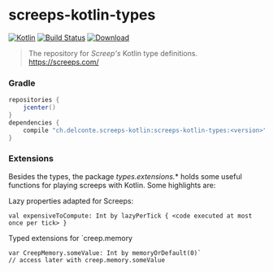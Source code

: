 # screeps-kotlin-types

[ ![Kotlin](https://img.shields.io/badge/Kotlin-1.2.60-blue.svg)](http://kotlinlang.org) 
[![Build Status](https://travis-ci.org/exaV/screeps-kotlin-types.svg?branch=master)](https://travis-ci.org/exaV/screeps-kotlin-types)
[ ![Download](https://api.bintray.com/packages/exav/screeps-kotlin/screeps-kotlin-types/images/download.svg) ](https://bintray.com/exav/screeps-kotlin/screeps-kotlin-types/_latestVersion)
> The repository for *Screep's* Kotlin type definitions. https://screeps.com/

### Gradle

``` Groovy
repositories {
    jcenter()
}
dependencies {
    compile "ch.delconte.screeps-kotlin:screeps-kotlin-types:<version>"
}

```
          
### Extensions

Besides the types, 
the package *types.extensions.** holds some useful functions for playing screeps with Kotlin.
Some highlights are:

Lazy properties adapted for Screeps:

    val expensiveToCompute: Int by lazyPerTick { <code executed at most once per tick> }
     
Typed extensions for `creep.memory

    var CreepMemory.someValue: Int by memoryOrDefault(0)`
    // access later with creep.memory.someValue
     

